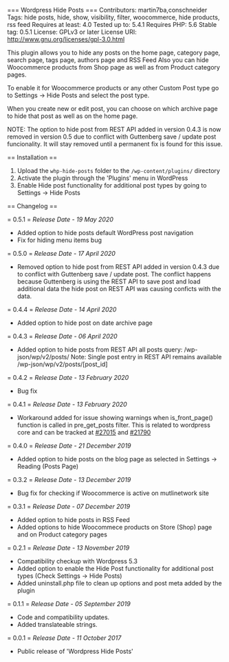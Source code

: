 === Wordpress Hide Posts ===
Contributors: martin7ba,conschneider
Tags: hide posts, hide, show, visibility, filter, woocommerce, hide products, rss feed
Requires at least: 4.0
Tested up to: 5.4.1
Requires PHP: 5.6
Stable tag: 0.5.1
License: GPLv3 or later
License URI: http://www.gnu.org/licenses/gpl-3.0.html

This plugin allows you to hide any posts on the home page, category page, search page, tags page, authors page and RSS Feed
Also you can hide Woocommerce products from Shop page as well as from Product category pages.

To enable it for Woocommerce products or any other Custom Post type go to Settings -> Hide Posts and select the post type.

When you create new or edit post, you can choose on which archive page to hide that post as well as on the home page.

NOTE: The option to hide post from REST API added in version 0.4.3 is now removed in version 0.5 due to conflict with Guttenberg save / update post funcionality.
It will stay removed until a permanent fix is found for this issue.

== Installation ==

1. Upload the `whp-hide-posts` folder to the `/wp-content/plugins/` directory
2. Activate the plugin through the 'Plugins' menu in WordPress
3. Enable Hide post functionality for additional post types by going to Settings -> Hide Posts

== Changelog ==

= 0.5.1 =
*Release Date - 19 May 2020*

* Added option to hide posts default WordPress post navigation
* Fix for hiding menu items bug

= 0.5.0 =
*Release Date - 17 April 2020*

* Removed option to hide post from REST API added in version 0.4.3 due to conflict with Guttenberg save / update post.
The conflict happens because Guttenberg is using the REST API to save post and load additional data the hide post on REST API was causing conficts with the data.

= 0.4.4 =
*Release Date - 14 April 2020*

* Added option to hide post on date archive page

= 0.4.3 =
*Release Date - 06 April 2020*

* Added option to hide posts from REST API all posts query: /wp-json/wp/v2/posts/
Note: Single post entry in REST API remains available /wp-json/wp/v2/posts/[post_id]

= 0.4.2 =
*Release Date - 13 February 2020*

* Bug fix

= 0.4.1 =
*Release Date - 13 February 2020*

* Workaround added for issue showing warnings when is_front_page() function is called in pre_get_posts filter. This is related to wordpress core and can be tracked at [#27015](https://core.trac.wordpress.org/ticket/27015) and [#21790](https://core.trac.wordpress.org/ticket/21790)

= 0.4.0 =
*Release Date - 21 December 2019*

* Added option to hide posts on the blog page as selected in Settings -> Reading (Posts Page)

= 0.3.2 =
*Release Date - 13 December 2019*

* Bug fix for checking if Woocommerce is active on mutlinetwork site

= 0.3.1 =
*Release Date - 07 December 2019*

* Added option to hide posts in RSS Feed
* Added options to hide Woocommece products on Store (Shop) page and on Product category pages

= 0.2.1 =
*Release Date - 13 November 2019*

* Compatibility checkup with Wordpress 5.3
* Added option to enable the Hide Post functionality for additional post types (Check Settings -> Hide Posts)
* Added uninstall.php file to clean up options and post meta added by the plugin

= 0.1.1 =
*Release Date - 05 September 2019*

* Code and compatibility updates.
* Added translateable strings.

= 0.0.1 =
*Release Date - 11 October 2017*

* Public release of 'Wordpress Hide Posts'